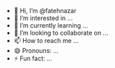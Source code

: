 - 👋 Hi, I’m @fatehnazar
- 👀 I’m interested in ...
- 🌱 I’m currently learning ...
- 💞️ I’m looking to collaborate on ...
- 📫 How to reach me ...
- 😄 Pronouns: ...
- ⚡ Fun fact: ...

<!---
fatehnazar/fatehnazar is a ✨ special ✨ repository because its `README.md` (this file) appears on your GitHub profile.
You can click the Preview link to take a look at your changes.
--->

